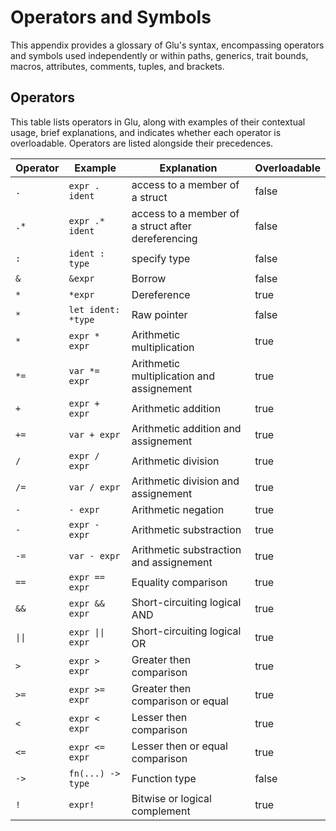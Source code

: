 # Operators and Symbols
This appendix provides a glossary of Glu's syntax, encompassing operators
and symbols used independently or within paths, generics, trait bounds,
macros, attributes, comments, tuples, and brackets.

## Operators
This table lists operators in Glu, along with examples of their contextual
usage, brief explanations, and indicates whether each operator is
overloadable. Operators are listed alongside their precedences.

| Operator | Example  | Explanation | Overloadable |
|----------|----------|-------------|--------------|
| `.` | `expr . ident` | access to a member of a struct | false |
| `.*` | `expr .* ident`  | access to a member of a struct after dereferencing | false |
| `:` | `ident : type` | specify type | false |
| `&` | `&expr` | Borrow | false |
| `*` | `*expr` | Dereference | true |
| `*` | `let ident: *type` | Raw pointer | false |
| `*` | `expr * expr` | Arithmetic multiplication | true |
| `*=` | `var *= expr` | Arithmetic multiplication and assignement | true |
| `+` | `expr + expr` | Arithmetic addition | true |
| `+=` | `var + expr` | Arithmetic addition and assignement | true |
| `/` | `expr / expr` | Arithmetic division | true |
| `/=` | `var / expr` | Arithmetic division and assignement | true |
| `-` | `- expr` | Arithmetic negation | true |
| `-` | `expr - expr` | Arithmetic substraction | true |
| `-=` | `var - expr` | Arithmetic substraction and assignement | true |
| `==` | `expr == expr` | Equality comparison | true |
| `&&` | `expr && expr` | Short-circuiting logical AND | true |
| `\|\|` | `expr \|\| expr` | Short-circuiting logical OR | true |
| `>` | `expr > expr` | Greater then comparison | true |
| `>=` | `expr >= expr` | Greater then comparison or equal | true |
| `<` | `expr < expr` | Lesser then comparison | true |
| `<=` | `expr <= expr` | Lesser then or equal comparison | true |
| `->` | `fn(...) -> type` | Function type | false |
| `!` | `expr!` | Bitwise or logical complement | true |
